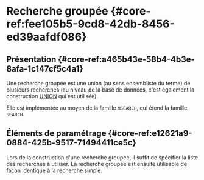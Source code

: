 # Recherche groupée {#core-ref:fee105b5-9cd8-42db-8456-ed39aafdf086}

## Présentation {#core-ref:a465b43e-58b4-4b3e-8afa-1c147cf5c4a1}

Une recherche groupée est une union (au sens ensembliste du terme) de plusieurs
recherches (au niveau de la base de données, c'est également la construction
[UNION][psql_union] qui est utilisée).

Elle est implémentée au moyen de la famille `MSEARCH`, qui étend la famille
`SEARCH`.

## Éléments de paramétrage {#core-ref:e12621a9-0884-425b-9517-71494411ce5c}

Lors de la construction d'une recherche groupée, il suffit de spécifier la liste
des recherches à utiliser. La recherche groupée est ensuite utilisable de façon
identique à la recherche simple.

<!-- links -->
[psql_union]: http://www.postgresql.org/docs/9.3/static/queries-union.html "Documentation officielle de la construction UNION"
